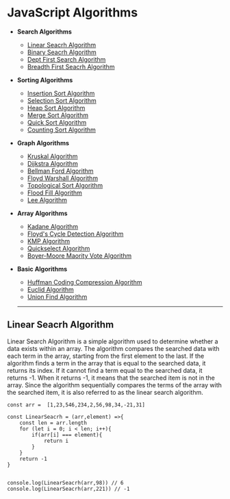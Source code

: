# JavaScript Algorithms

* **Search Algorithms**
  * [Linear Seacrh Algorithm](#Linear-Seacrh-Algorithm)
  * [Binary Seacrh Algorithm](Algorithms/SearchAlgorithms/BinarySearch.js)
  * [Dept First Search Algorithm](Algorithms/SearchAlgorithms/)
  * [Breadth First Seacrh Algorithm](Algorithms/SearchAlgorithms/)
 
* **Sorting Algorithms**
  * [Insertion Sort Algorithm](Algorithms/SearchAlgorithms/)
  * [Selection Sort Algorithm](Algorithms/SearchAlgorithms/)
  * [Heap Sort Algorithm](Algorithms/SearchAlgorithms/)
  * [Merge Sort Algorithm](Algorithms/SearchAlgorithms/)
  * [Quick Sort Algorithm](Algorithms/SearchAlgorithms/)
  * [Counting Sort Algorithm](Algorithms/SearchAlgorithms/)

* **Graph Algorithms**
  * [Kruskal Algorithm](Algorithms/GraphAlgorithms/)
  * [Dijkstra Algorithm](Algorithms/GraphAlgorithms/)
  * [Bellman Ford Algorithm](Algorithms/GraphAlgorithms/)
  * [Floyd Warshall Algorithm](Algorithms/GraphAlgorithms/)
  * [Topological Sort Algorithm](Algorithms/GraphAlgorithms/)
  * [Flood Fill Algorithm](Algorithms/GraphAlgorithms/)
  * [Lee Algorithm](Algorithms/GraphAlgorithms/)

* **Array Algorithms**
  * [Kadane Algorithm](Algorithms/ArrayAlgorithms/)
  * [Floyd's Cycle Detection Algorithm](Algorithms/ArrayAlgorithms/) 
  * [KMP Algorithm](Algorithms/ArrayAlgorithms/)
  * [Quickselect Algorithm](Algorithms/ArrayAlgorithms/)
  * [Boyer-Moore Maority Vote Algorithm](Algorithms/ArrayAlgorithms/)

* **Basic Algorithms**
  * [Huffman Coding Compression Algorithm](Algorithms/BasicAlgorithms/)
  * [Euclid Algorithm](Algorithms/BasicAlgorithms/)
  * [Union Find Algorithm](Algorithms/BasicAlgorithms/)
  
  <hr>

## Linear Seacrh Algorithm

Linear Search Algorithm is a simple algorithm used to determine whether a data exists within an array. The algorithm compares the searched data with each term in the array, starting from the first element to the last. If the algorithm finds a term in the array that is equal to the searched data, it returns its index. If it cannot find a term equal to the searched data, it returns -1. When it returns -1, it means that the searched item is not in the array. Since the algorithm sequentially compares the terms of the array with the searched item, it is also referred to as the linear search algorithm.

```
const arr =  [1,23,546,234,2,56,98,34,-21,31]

const LinearSeacrh = (arr,element) =>{
    const len = arr.length
    for (let i = 0; i < len; i++){
        if(arr[i] === element){
            return i
        }        
    }
    return -1
}


console.log(LinearSeacrh(arr,98)) // 6
console.log(LinearSeacrh(arr,221)) // -1

```
